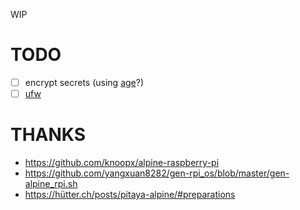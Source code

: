 WIP

# TODO

- [ ] encrypt secrets (using [age](https://github.com/FiloSottile/age)?)
- [ ] [ufw](https://wiki.alpinelinux.org/wiki/Uncomplicated_Firewall)

# THANKS

- https://github.com/knoopx/alpine-raspberry-pi
- https://github.com/yangxuan8282/gen-rpi_os/blob/master/gen-alpine_rpi.sh
- https://hütter.ch/posts/pitaya-alpine/#preparations
